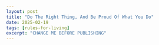```yaml
---
layout: post
title: "Do The Right Thing, And Be Proud Of What You Do"
date: 2025-02-19
tags: [rules-for-living]
excerpt: "CHANGE ME BEFORE PUBLISHING"
---
```

